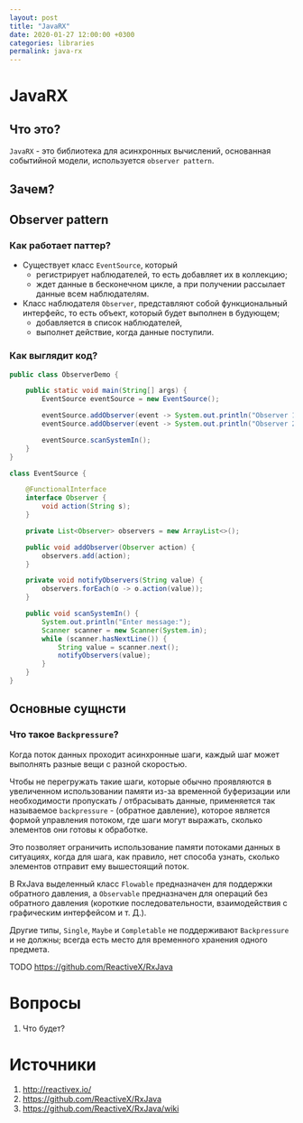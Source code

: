 ```yaml
---
layout: post
title: "JavaRX"
date: 2020-01-27 12:00:00 +0300
categories: libraries
permalink: java-rx
---
```


# JavaRX

## Что это?

`JavaRX` - это библиотека для асинхронных вычислений, основанная событийной модели, используется `observer pattern`.



## Зачем?



## Observer pattern

### Как работает паттер?

- Существует класс `EventSource`, который
  - регистрирует наблюдателей, то есть добавляет их в коллекцию;
  - ждет данные в бесконечном цикле, а при получении рассылает данные всем наблюдателям.
- Класс наблюдателя `Observer`, представляют собой функциональный интерфейс, то есть объект, который будет выполнен в будующем;
  - добавляется в список наблюдателей,
  - выполнет действие, когда данные поступили.

### Как выглядит код?

````java
public class ObserverDemo {

    public static void main(String[] args) {
        EventSource eventSource = new EventSource();

        eventSource.addObserver(event -> System.out.println("Observer 1: Receive number: " + event));
        eventSource.addObserver(event -> System.out.println("Observer 2: Receive number: " + event));

        eventSource.scanSystemIn();
    }
}

class EventSource {

    @FunctionalInterface
    interface Observer {
        void action(String s);
    }

    private List<Observer> observers = new ArrayList<>();

    public void addObserver(Observer action) {
        observers.add(action);
    }

    private void notifyObservers(String value) {
        observers.forEach(o -> o.action(value));
    }

    public void scanSystemIn() {
        System.out.println("Enter message:");
        Scanner scanner = new Scanner(System.in);
        while (scanner.hasNextLine()) {
            String value = scanner.next();
            notifyObservers(value);
        }
    }
}
````



## Основные сущнсти 

### Что такое `Backpressure`?

Когда поток данных проходит асинхронные шаги, каждый шаг может выполнять разные вещи с разной скоростью.

Чтобы не перегружать такие шаги, которые обычно проявляются в увеличенном использовании памяти из-за временной буферизации или необходимости пропускать / отбрасывать данные, применяется так называемое `backpressure` - (обратное давление), которое является формой управления потоком, где шаги могут выражать, сколько элементов они готовы к обработке.

Это позволяет ограничить использование памяти потоками данных в ситуациях, когда для шага, как правило, нет способа узнать, сколько элементов отправит ему вышестоящий поток.

В RxJava выделенный класс `Flowable` предназначен для поддержки обратного давления, а `Observable` предназначен для операций без обратного давления (короткие последовательности, взаимодействия с графическим интерфейсом и т. Д.).

Другие типы, `Single`, `Maybe` и `Completable` не поддерживают `Backpressure` и не должны; всегда есть место для временного хранения одного предмета.







TODO https://github.com/ReactiveX/RxJava





# Вопросы

1. Что будет?




# Источники

1. http://reactivex.io/
2. https://github.com/ReactiveX/RxJava
3. https://github.com/ReactiveX/RxJava/wiki